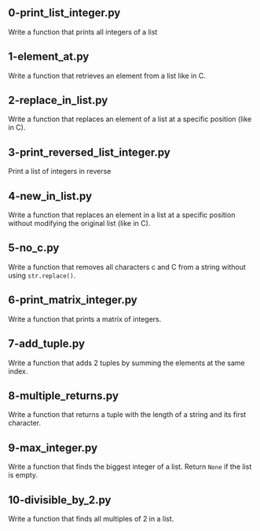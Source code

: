 ## 0-print_list_integer.py
Write a function that prints all integers of a list

## 1-element_at.py
Write a function that retrieves an element from a list like in C.

## 2-replace_in_list.py
Write a function that replaces an element of a list at a specific position (like in C).

## 3-print_reversed_list_integer.py
Print a list of integers in reverse

## 4-new_in_list.py
Write a function that replaces an element in a list at a specific position without modifying the original list (like in C).

## 5-no_c.py
Write a function that removes all characters c and C from a string without using `str.replace()`.

## 6-print_matrix_integer.py
Write a function that prints a matrix of integers.

## 7-add_tuple.py
Write a function that adds 2 tuples by summing the elements at the same index.

## 8-multiple_returns.py
Write a function that returns a tuple with the length of a string and its first character.

## 9-max_integer.py
Write a function that finds the biggest integer of a list. Return `None` if the list is empty.

## 10-divisible_by_2.py
Write a function that finds all multiples of 2 in a list.
